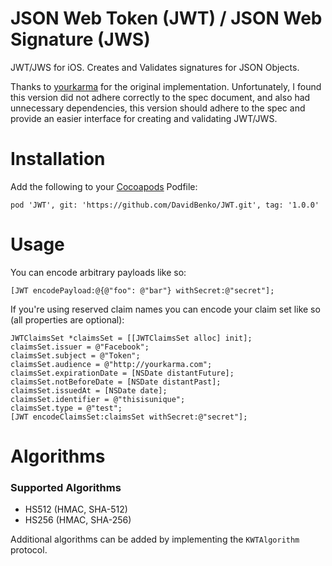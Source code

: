 # JSON Web Token (JWT) / JSON Web Signature (JWS) 

JWT/JWS for iOS. Creates and Validates signatures for JSON Objects.

[JSON Web Token]: http://self-issued.info/docs/draft-ietf-oauth-json-web-token.html

Thanks to [yourkarma](https://github.com/yourkarma/JWT) for the original implementation. Unfortunately, I found this version did not adhere correctly to the spec document, and also had unnecessary dependencies, this version should adhere to the spec and provide an easier interface for creating and validating JWT/JWS.

# Installation

Add the following to your [Cocoapods][] Podfile:

    pod 'JWT', git: 'https://github.com/DavidBenko/JWT.git', tag: '1.0.0'

[Cocoapods]: http://cocoapods.org

# Usage

You can encode arbitrary payloads like so:

    [JWT encodePayload:@{@"foo": @"bar"} withSecret:@"secret"];

If you're using reserved claim names you can encode your claim set like so (all properties are optional):

    JWTClaimsSet *claimsSet = [[JWTClaimsSet alloc] init];
    claimsSet.issuer = @"Facebook";
    claimsSet.subject = @"Token";
    claimsSet.audience = @"http://yourkarma.com";
    claimsSet.expirationDate = [NSDate distantFuture];
    claimsSet.notBeforeDate = [NSDate distantPast];
    claimsSet.issuedAt = [NSDate date];
    claimsSet.identifier = @"thisisunique";
    claimsSet.type = @"test";
    [JWT encodeClaimsSet:claimsSet withSecret:@"secret"];

# Algorithms

### Supported Algorithms
- HS512 (HMAC, SHA-512)
- HS256 (HMAC, SHA-256)

Additional algorithms can be added by implementing the `KWTAlgorithm` protocol.
